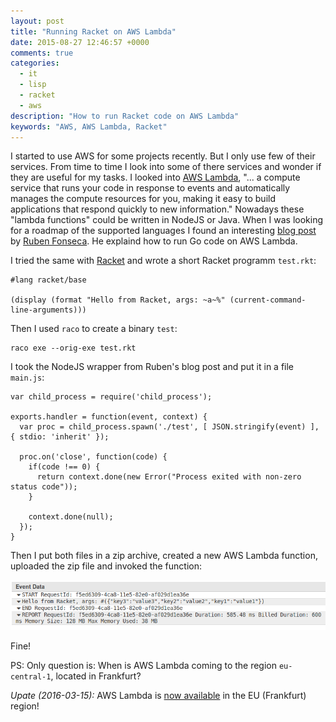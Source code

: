 ```yaml
---
layout: post
title: "Running Racket on AWS Lambda"
date: 2015-08-27 12:46:57 +0000
comments: true
categories:
  - it
  - lisp
  - racket
  - aws 
description: "How to run Racket code on AWS Lambda"
keywords: "AWS, AWS Lambda, Racket"
---
```


I started to use AWS for some projects recently. But I only use few of
their services. From time to time I look into some of there services
and wonder if they are useful for my tasks. I looked into
[AWS Lambda](http://aws.amazon.com/lambda), "... a compute service
that runs your code in response to events and automatically manages
the compute resources for you, making it easy to build applications
that respond quickly to new information." Nowadays these "lambda
functions" could be written in NodeJS or Java. When I was looking for
a roadmap of the supported languages I found an interesting
[blog post](http://blog.0x82.com/2014/11/24/aws-lambda-functions-in-go/)
by [Ruben Fonseca](https://www.twitter.com/rubenfonseca). He explaind
how to run Go code on AWS Lambda.

I tried the same with [Racket](http://racket-lang.org) and wrote a
short Racket programm `test.rkt`:

```
#lang racket/base

(display (format "Hello from Racket, args: ~a~%" (current-command-line-arguments)))
```

Then I used `raco` to create a binary `test`:

```
raco exe --orig-exe test.rkt
```

I took the NodeJS wrapper from Ruben's blog post and put it in a file
`main.js`:

```
var child_process = require('child_process');

exports.handler = function(event, context) {
  var proc = child_process.spawn('./test', [ JSON.stringify(event) ], { stdio: 'inherit' });

  proc.on('close', function(code) {
    if(code !== 0) {
      return context.done(new Error("Process exited with non-zero status code"));
    }

    context.done(null);
  });
}
```

Then I put both files in a zip archive, created a new AWS Lambda
function, uploaded the zip file and invoked the function:

![Invocation of AWS Lambda function](/img/2015-08-27-racket-aws-lambda.png)

Fine!

PS: Only question is: When is AWS Lambda coming to the region
`eu-central-1`, located in Frankfurt?

*Upate (2016-03-15):* AWS Lambda is [now available](https://aws.amazon.com/de/about-aws/whats-new/2016/03/aws-lambda-available-in-eu-frankfurt/) in the EU (Frankfurt)
 region! 
